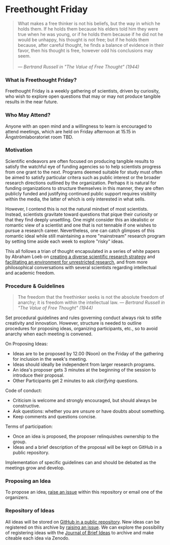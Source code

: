 # Freethought Friday

> What makes a free thinker is not his beliefs, but the way in which he holds them. 
> If he holds them because his elders told him they were true when he was young, or if he holds them because if he did not he would be unhappy, his thought is not free; but if he holds them because, after careful thought, he finds a balance of evidence in their favor, then his thought is free, however odd his conclusions may seem. 
> <br/><br/> &mdash; _Bertrand Russell in "The Value of Free Thought" (1944)_

### What is Freethought Friday?

Freethought Friday is a weekly gathering of scientists, driven by curiosity, who wish to explore open questions that may or may not produce tangible results in the near future. 


### Who May Attend?

Anyone with an open mind and a willingness to learn is encouraged to attend meetings, which are held on Friday afternoon at 15.15 in Ångströmlaboratoriet room TBD.

### Motivation

Scientific endeavors are often focused on producing tangible results to satisfy the watchful eye of funding agencies so to help scientists progress from one grant to the next. 
Programs deemed suitable for study must often be aimed to satisfy particular critera such as public interest or the broader research directions outlined by the organization. 
Perhaps it is natural for funding organizations to structure themselves in this manner, they are often publicly funded and justifying continued public support requires visiblity within the media, the latter of which is only interested in what sells.

However, I contend this is not the natural mindset of most scientists. 
Instead, scientists gravitate toward questions that pique their curiosity or that they find deeply unsettling. 
One might consider this an idealistic or romantic view of a scientist and one that is not tennable if one wishes to pursue a research career. 
Nevertheless, one can catch glimpses of this romantic ideal while still maintaining a more "mainstream" research program by setting time aside each week to explore "risky" ideas.

This all follows a trian of thought encapsulated in a series of white papers by Abraham Loeb on [creating a diverse scientific research strategy](http://arxiv.org/abs/1008.1586) and [facilitating an environment for unrestricted research](http://arxiv.org/abs/1207.3812), and from more philosophical conversations with several scientists regarding intellectual and academic freedom. 

### Procedure & Guidelines

> The freedom that the freethinker seeks is not the absolute freedom of anarchy; it is freedom within the intellectual law.
> &mdash; _Bertrand Russell in "The Value of Free Thought" (1944)_

Set procedural guidelines and rules governing conduct always risk to stifle creativity and innovation. 
However, structure is needed to outline procedures for proposing ideas, organizing participants, etc., so to avoid anarchy when each meeting is convened. 

On Proposing Ideas:

 * Ideas are to be proposed by 12.00 (Noon) on the Friday of the gathering for inclusion in the week's meeting.
 * Ideas should ideally be independent from larger research programs. 
 * An idea's proposer gets 3 minutes at the beginning of the session to introduce their proposal.
 * Other Participants get 2 minutes to ask _clarifying_ questions.

Code of conduct:
 
 * Criticism is welcome and strongly encouraged, but should always be constructive.
 * Ask questions: whether you are unsure or have doubts about something. 
 * Keep comments and questions concise. 

Terms of participation:

 * Once an idea is proposed, the proposer relinquishes ownership to the group.
 * Ideas and a brief description of the proposal will be kept on GitHub in a public repository.

Implementation of specific guidelines can and should be debated as the meetings grow and develop.

### Proposing an Idea

To propose an idea, [raise an issue](https://github.com/gfeiden/Freethought-Friday/issues) within this repository or email one of the organizers.

### Repository of Ideas

All ideas will be stored on [GitHub in a public repository](https://github.com/gfeiden/Freethough-Friday/). 
New ideas can be registered on this archive by [raising an issue](https://github.com/gfeiden/Freethought-Friday/issues). 
We can explore the possibility of registering ideas with the [Journal of Brief Ideas](http://beta.briefideas.org/) to archive and make citeable each idea via Zenodo.

